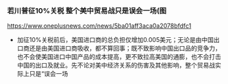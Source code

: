 ### 若川普征10%关税 整个美中贸易战只是误会一场(图
https://www.oneplusnews.com/news/5ba01aff3aca0a2078bfdfc1
- 加征10%关税前后，美国进口商的总负担仅增加0.005美元；无论是由中国出口商还是由美国进口商吸收，都不算回事；既不致影响中国出口品的竞争力，也不会使美国进口中国产品的成本提高，更不致拉高美国的通膨，也不会打击中国的出口及就业。先不论对美中经济关系的伤害及其他影响，整个贸易战实际上只是“误会一场